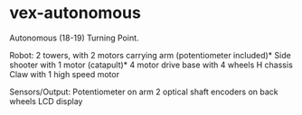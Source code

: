 # vex-autonomous

Autonomous (18-19) Turning Point.

Robot: 2 towers, with 2 motors carrying arm (potentiometer included)*
       Side shooter with 1 motor (catapult)*
       4 motor drive base with 4 wheels
       H chassis
       Claw with 1 high speed motor 
       
Sensors/Output: Potentiometer on arm
         2 optical shaft encoders on back wheels
         LCD display

